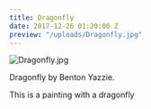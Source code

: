 ```yaml
---
title: Dragonfly
date: 2017-12-26 01:20:00 Z
preview: "/uploads/Dragonfly.jpg"
---
```


![Dragonfly.jpg](/uploads/Dragonfly.jpg)

Dragonfly by Benton Yazzie.

This is a painting with a dragonfly